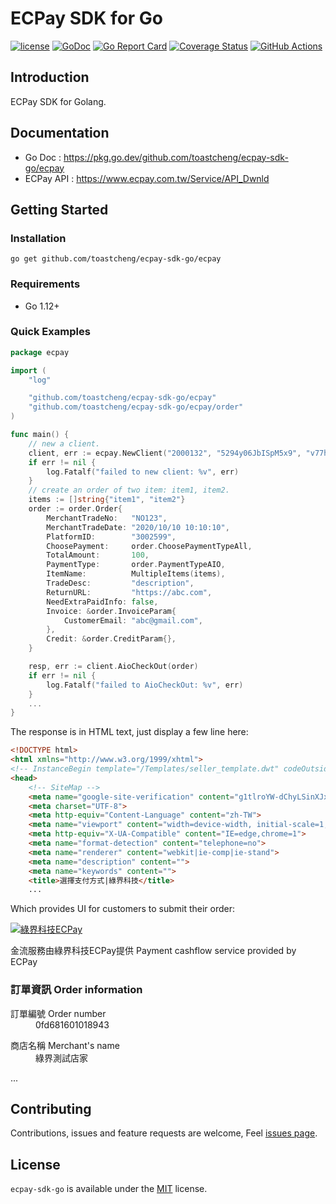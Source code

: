 # ECPay SDK for Go

[![license](https://img.shields.io/badge/license-MIT-blue)](https://github.com/toastcheng/ecpay/blob/master/LICENSE.md)
[![GoDoc](https://img.shields.io/badge/go-doc-blue)](https://pkg.go.dev/github.com/toastcheng/ecpay-sdk-go/ecpay)
[![Go Report Card](https://goreportcard.com/badge/github.com/toastcheng/ecpay-sdk-go)](https://goreportcard.com/report/github.com/toastcheng/ecpay-sdk-go)
[![Coverage Status](https://coveralls.io/repos/github/ToastCheng/ecpay-sdk-go/badge.svg)](https://coveralls.io/github/ToastCheng/ecpay-sdk-go)
[![GitHub Actions](https://img.shields.io/endpoint.svg?url=https%3A%2F%2Factions-badge.atrox.dev%2Ftoastcheng%2Fecpay-sdk-go%2Fbadge&style=flat-square)](https://actions-badge.atrox.dev/toastcheng/ecpay-sdk-go/goto)


## Introduction
ECPay SDK for Golang.

## Documentation
* Go Doc : https://pkg.go.dev/github.com/toastcheng/ecpay-sdk-go/ecpay
* ECPay API : https://www.ecpay.com.tw/Service/API_Dwnld

## Getting Started
### Installation
```
go get github.com/toastcheng/ecpay-sdk-go/ecpay
```

### Requirements
* Go 1.12+

### Quick Examples
```go
package ecpay

import (
    "log"

    "github.com/toastcheng/ecpay-sdk-go/ecpay"
    "github.com/toastcheng/ecpay-sdk-go/ecpay/order"
)

func main() {
    // new a client.
    client, err := ecpay.NewClient("2000132", "5294y06JbISpM5x9", "v77hoKGq4kWxNNIS", ecpay.WithSandbox)
    if err != nil {
        log.Fatalf("failed to new client: %v", err)
    }
    // create an order of two item: item1, item2.
	items := []string{"item1", "item2"}
    order := order.Order{
        MerchantTradeNo:   "NO123",
        MerchantTradeDate: "2020/10/10 10:10:10",
        PlatformID:        "3002599",
        ChoosePayment:     order.ChoosePaymentTypeAll,
        TotalAmount:       100,
        PaymentType:       order.PaymentTypeAIO,
        ItemName:          MultipleItems(items),
        TradeDesc:         "description",
        ReturnURL:         "https://abc.com",
        NeedExtraPaidInfo: false,
        Invoice: &order.InvoiceParam{
            CustomerEmail: "abc@gmail.com",
        },
        Credit: &order.CreditParam{},
    }

    resp, err := client.AioCheckOut(order)
    if err != nil {
        log.Fatalf("failed to AioCheckOut: %v", err)
    }
    ...
}
```
The response is in HTML text, just display a few line here:
```html
<!DOCTYPE html>
<html xmlns="http://www.w3.org/1999/xhtml">
<!-- InstanceBegin template="/Templates/seller_template.dwt" codeOutsideHTMLIsLocked="false" -->
<head>
    <!-- SiteMap -->
    <meta name="google-site-verification" content="g1tlroYW-dChyLSinXJxV7BeP_T8nsDP1HpFSwORDgE" />
    <meta charset="UTF-8">
    <meta http-equiv="Content-Language" content="zh-TW">
    <meta name="viewport" content="width=device-width, initial-scale=1,maximum-scale=1.0, user-scalable=yes">
    <meta http-equiv="X-UA-Compatible" content="IE=edge,chrome=1">
    <meta name="format-detection" content="telephone=no">
    <meta name="renderer" content="webkit|ie-comp|ie-stand">
    <meta name="description" content="">
    <meta name="keywords" content="">
    <title>選擇支付方式|綠界科技</title>
    ...
```
Which provides UI for customers to submit their order:
<!DOCTYPE html>
<html xmlns="http://www.w3.org/1999/xhtml">
    <body>
        <div class="site-body">
            <div class="site-main-wrapper">
                <div class="site-main">
                    <a href="#" class="main-pic">
                        <img src="https://payment-stage.ecpay.com.tw/Content/themes/WebStylePayment/images/other/bn_950x200_02.jpg?t=20200925152844" alt="綠界科技ECPay">
                    </a>
                </div>
            </div>
            <div id="ECPay" class="site-content-wrapper">
                <div class="site-content">
                    <p class="provider">金流服務由綠界科技ECPay提供 Payment cashflow service provided by ECPay</p>
                    <h3 class="content-title">訂單資訊 Order information</h3>
                    <div class="order-table o-info-1">
                        <dl>
                            <dt>訂單編號 Order number</dt>
                                <dd>0fd681601018943</dd>
                        </dl>
                        <dl>
                            <dt>商店名稱 Merchant&#39;s name</dt>
                            <dd>綠界測試店家</dd>
                        </dl>
                    </div>
                </div>
                <simplert :use-radius="true"
                        :use-icon="true"
                        ref="simplert">
                </simplert>
            </div>
        </div>
    </body>
</html>
...

## Contributing

Contributions, issues and feature requests are welcome,
Feel  [issues page](https://github.com/toastcheng/ecpay-sdk-go/issues).

## License

`ecpay-sdk-go` is available under the [MIT](https://github.com/toastcheng/ecpay-sdk-go/blob/master/LICENSE.md) license.
